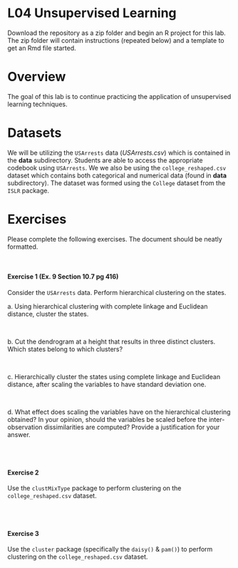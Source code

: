 # L04 Unsupervised Learning

Download the repository as a zip folder and begin an R project for this lab. The zip folder will contain instructions (repeated below) and a template to get an Rmd file started.

# Overview

The goal of this lab is to continue practicing the application of unsupervised learning techniques.

# Datasets 

We will be utilizing the `USArrests` data (*USArrests.csv*) which is contained in the **data** subdirectory. Students are able to access the appropriate codebook using `USArrests`. We we also be using the `college_reshaped.csv` dataset which contains both categorical and numerical data (found in **data** subdirectory). The dataset was formed using the `College` dataset from the `ISLR` package.

# Exercises

Please complete the following exercises. The document should be neatly formatted. 

<br>

#### Exercise 1 (Ex. 9 Section 10.7 pg 416)
Consider the `USArrests` data. Perform hierarchical clustering on the states.

a. Using hierarchical clustering with complete linkage and Euclidean distance, cluster the states.

<br>

b. Cut the dendrogram at a height that results in three distinct clusters. Which states belong to which clusters?

<br>

c. Hierarchically cluster the states using complete linkage and Euclidean distance, after scaling the variables to have standard deviation one.

<br>

d. What effect does scaling the variables have on the hierarchical clustering obtained? In your opinion, should the variables be scaled before the inter-observation dissimilarities are computed? Provide a justification for your answer.


<br><br>

#### Exercise 2
Use the `clustMixType` package to perform clustering on the `college_reshaped.csv` dataset. 

<br><br>

#### Exercise 3
Use the `cluster` package (specifically the `daisy()` & `pam()`) to perform clustering on the `college_reshaped.csv` dataset.

